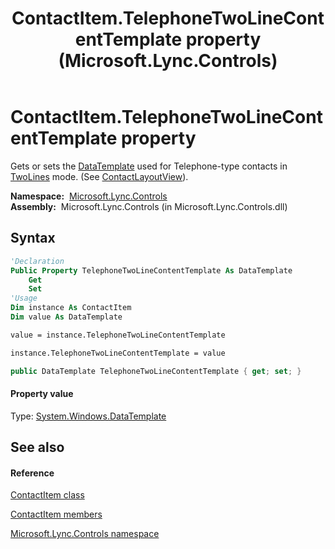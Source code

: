 ﻿---
title: ContactItem.TelephoneTwoLineContentTemplate property  (Microsoft.Lync.Controls)
TOCTitle: 'TelephoneTwoLineContentTemplate property '
ms:assetid: P:Microsoft.Lync.Controls.ContactItem.TelephoneTwoLineContentTemplate_DI_3_UC_OCS14MrefLyncWPF
ms:mtpsurl: https://msdn.microsoft.com/en-us/library/microsoft.lync.controls.contactitem.telephonetwolinecontenttemplate_di_3_uc_ocs14mreflyncwpf(v=office.15)
ms:contentKeyID: 48596742
ms.date: 07/28/2014
mtps_version: v=office.15
f1_keywords:
- Microsoft.Lync.Controls.ContactItem.TelephoneTwoLineContentTemplate
dev_langs:
- CSharp
- JScript
- VB
- other
---

# ContactItem.TelephoneTwoLineContentTemplate property

Gets or sets the [DataTemplate](http://msdn2.microsoft.com/en-us/library/ms589297) used for Telephone-type contacts in [TwoLines](contactlayoutoption-enumeration-microsoft-lync-controls_1.md) mode. (See [ContactLayoutView](contactitem-contactlayoutview-property-microsoft-lync-controls_1.md)).

**Namespace:**  [Microsoft.Lync.Controls](microsoft-lync-controls-namespace_1.md)  
**Assembly:**  Microsoft.Lync.Controls (in Microsoft.Lync.Controls.dll)

## Syntax

``` vb
'Declaration
Public Property TelephoneTwoLineContentTemplate As DataTemplate
    Get
    Set
'Usage
Dim instance As ContactItem
Dim value As DataTemplate

value = instance.TelephoneTwoLineContentTemplate

instance.TelephoneTwoLineContentTemplate = value
```

``` csharp
public DataTemplate TelephoneTwoLineContentTemplate { get; set; }
```

#### Property value

Type: [System.Windows.DataTemplate](http://msdn2.microsoft.com/en-us/library/ms589297)  

## See also

#### Reference

[ContactItem class](contactitem-class-microsoft-lync-controls_1.md)

[ContactItem members](contactitem-members-microsoft-lync-controls_1.md)

[Microsoft.Lync.Controls namespace](microsoft-lync-controls-namespace_1.md)

